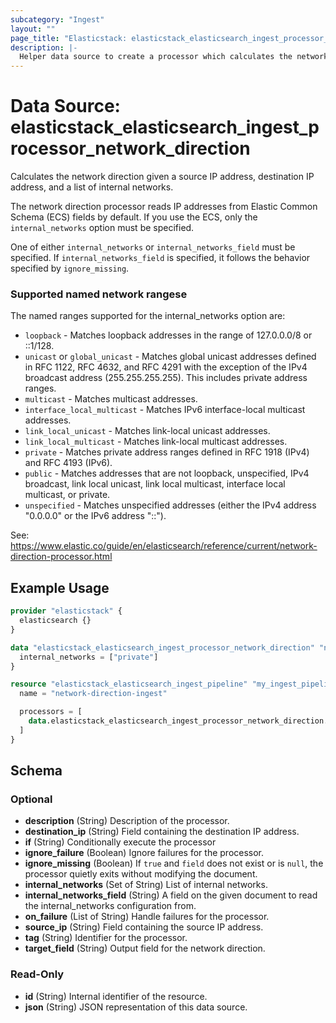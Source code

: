 ```yaml
---
subcategory: "Ingest"
layout: ""
page_title: "Elasticstack: elasticstack_elasticsearch_ingest_processor_network_direction Data Source"
description: |-
  Helper data source to create a processor which calculates the network direction given a source IP address, destination IP address, and a list of internal networks.
---
```


# Data Source: elasticstack_elasticsearch_ingest_processor_network_direction

Calculates the network direction given a source IP address, destination IP address, and a list of internal networks.

The network direction processor reads IP addresses from Elastic Common Schema (ECS) fields by default. If you use the ECS, only the `internal_networks` option must be specified.


One of either `internal_networks` or `internal_networks_field` must be specified. If `internal_networks_field` is specified, it follows the behavior specified by `ignore_missing`.

### Supported named network rangese

The named ranges supported for the internal_networks option are:

* `loopback` - Matches loopback addresses in the range of 127.0.0.0/8 or ::1/128.
* `unicast` or `global_unicast` - Matches global unicast addresses defined in RFC 1122, RFC 4632, and RFC 4291 with the exception of the IPv4 broadcast address (255.255.255.255). This includes private address ranges.
* `multicast` - Matches multicast addresses.
* `interface_local_multicast` - Matches IPv6 interface-local multicast addresses.
* `link_local_unicast` - Matches link-local unicast addresses.
* `link_local_multicast` - Matches link-local multicast addresses.
* `private` - Matches private address ranges defined in RFC 1918 (IPv4) and RFC 4193 (IPv6).
* `public` - Matches addresses that are not loopback, unspecified, IPv4 broadcast, link local unicast, link local multicast, interface local multicast, or private.
* `unspecified` - Matches unspecified addresses (either the IPv4 address "0.0.0.0" or the IPv6 address "::").


See: https://www.elastic.co/guide/en/elasticsearch/reference/current/network-direction-processor.html


## Example Usage

```terraform
provider "elasticstack" {
  elasticsearch {}
}

data "elasticstack_elasticsearch_ingest_processor_network_direction" "network_direction" {
  internal_networks = ["private"]
}

resource "elasticstack_elasticsearch_ingest_pipeline" "my_ingest_pipeline" {
  name = "network-direction-ingest"

  processors = [
    data.elasticstack_elasticsearch_ingest_processor_network_direction.network_direction.json
  ]
}
```

<!-- schema generated by tfplugindocs -->
## Schema

### Optional

- **description** (String) Description of the processor.
- **destination_ip** (String) Field containing the destination IP address.
- **if** (String) Conditionally execute the processor
- **ignore_failure** (Boolean) Ignore failures for the processor.
- **ignore_missing** (Boolean) If `true` and `field` does not exist or is `null`, the processor quietly exits without modifying the document.
- **internal_networks** (Set of String) List of internal networks.
- **internal_networks_field** (String) A field on the given document to read the internal_networks configuration from.
- **on_failure** (List of String) Handle failures for the processor.
- **source_ip** (String) Field containing the source IP address.
- **tag** (String) Identifier for the processor.
- **target_field** (String) Output field for the network direction.

### Read-Only

- **id** (String) Internal identifier of the resource.
- **json** (String) JSON representation of this data source.
